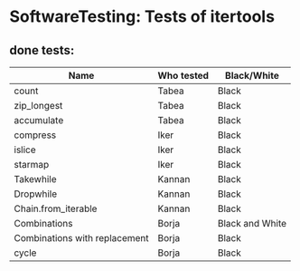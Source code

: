# SoftwareTesting: Tests of itertools

## done tests:
| Name | Who tested | Black/White |
| ------------- |-------------| -----|
|count   | Tabea | Black |
|zip_longest | Tabea | Black |
|accumulate  | Tabea | Black |
| compress | Iker | Black |
| islice | Iker | Black |
| starmap | Iker | Black |
| Takewhile | Kannan | Black |
| Dropwhile | Kannan | Black |
| Chain.from_iterable | Kannan | Black |
| Combinations | Borja | Black and White|
| Combinations with replacement | Borja | Black|
| cycle | Borja | Black|
